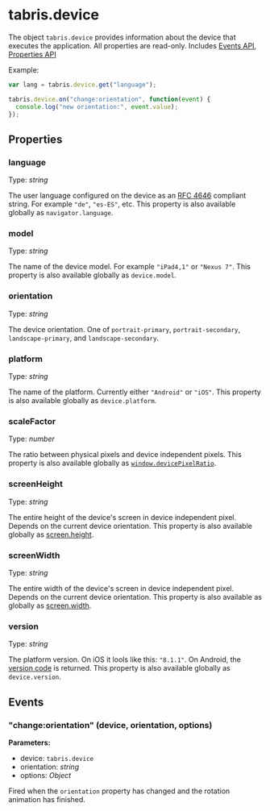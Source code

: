 ---
---
# tabris.device
The object `tabris.device` provides information about the device that executes the application. All properties are read-only.
Includes [Events API](Events.md), [Properties API](Properties.md)

Example:

```js
var lang = tabris.device.get("language");

tabris.device.on("change:orientation", function(event) {
  console.log("new orientation:", event.value);
});
```

## Properties
### language
Type: *string*

The user language configured on the device as an [RFC 4646](http://tools.ietf.org/html/rfc4646) compliant string. For example `"de"`, `"es-ES"`, etc. This property is also available globally as `navigator.language`.
### model
Type: *string*

The name of the device model. For example `"iPad4,1"` or `"Nexus 7"`. This property is also available globally as `device.model`.
### orientation
Type: *string*

The device orientation. One of `portrait-primary`, `portrait-secondary`, `landscape-primary`, and `landscape-secondary`.
### platform
Type: *string*

The name of the platform. Currently either `"Android"` or `"iOS"`. This property is also available globally as `device.platform`.
### scaleFactor
Type: *number*

The ratio between physical pixels and device independent pixels. This property is also available globally as [`window.devicePixelRatio`](https://developer.mozilla.org/en-US/docs/Web/API/Window.devicePixelRatio).
### screenHeight
Type: *string*

The entire height of the device's screen in device independent pixel. Depends on the current device orientation. This property is also available globally as [screen.height](https://developer.mozilla.org/en-US/docs/Web/API/Screen.height).
### screenWidth
Type: *string*

The entire width of the device's screen in device independent pixel. Depends on the current device orientation. This property is also available as globally as [screen.width](https://developer.mozilla.org/en-US/docs/Web/API/Screen.width).
### version
Type: *string*

The platform version. On iOS it lools like this: `"8.1.1"`. On Android, the [version code](https://developer.android.com/reference/android/os/Build.VERSION_CODES.html) is returned. This property is also available globally as `device.version`.

## Events
### "change:orientation" (device, orientation, options)

**Parameters:** 

- device: `tabris.device`
- orientation: *string*
- options: *Object*

Fired when the `orientation` property has changed and the rotation animation has finished.

